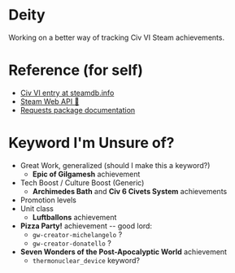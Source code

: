 # Deity

Working on a better way of tracking Civ VI Steam achievements.

# Reference (for self)

* [Civ VI entry at steamdb.info](https://steamdb.info/app/289070/info/)
* [Steam Web API 🤮](https://developer.valvesoftware.com/wiki/Steam_Web_API)
* [Requests package documentation](http://docs.python-requests.org/en/master/)

# Keyword I'm Unsure of?

* Great Work, generalized (should I make this a keyword?)
  * **Epic of Gilgamesh** achievement
* Tech Boost / Culture Boost (Generic)
  * **Archimedes Bath** and **Civ 6 Civets System** achievements
* Promotion levels 
* Unit class
  * **Luftballons** achievement
* **Pizza Party!** achievement -- good lord:
  * `gw-creator-michelangelo` ?
  * `gw-creator-donatello` ?
* **Seven Wonders of the Post-Apocalyptic World** achievement
  * `thermonuclear_device` keyword?